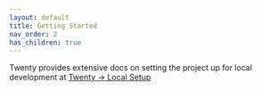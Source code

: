 ```yaml
---
layout: default
title: Getting Started
nav_order: 2
has_children: true
---
```


Twenty provides extensive docs on setting the project up for local development at [Twenty -> Local Setup]

[Twenty -> Local Setup]: https://docs.twenty.com/developer/local-setup
